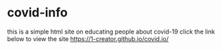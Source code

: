 # covid-info
this is a simple html site on educating people about covid-19 click the link below to view the site 
https://1-creator.github.io/covid.io/

